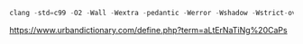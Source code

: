 ```c
clang -std=c99 -O2 -Wall -Wextra -pedantic -Werror -Wshadow -Wstrict-overflow -fno-strict-aliasing -Wno-missing-field-initializers main.c -o main
```

https://www.urbandictionary.com/define.php?term=aLtErNaTiNg%20CaPs
